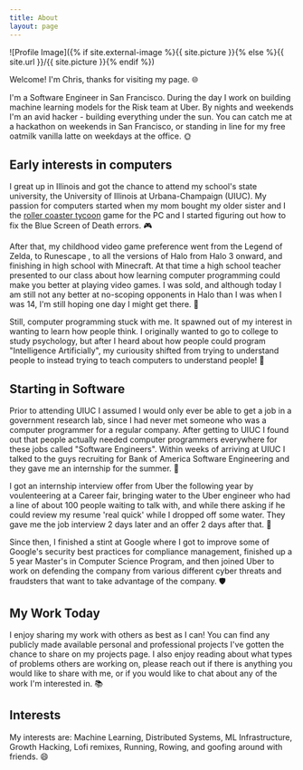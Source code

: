 ```yaml
---
title: About
layout: page
---
```

![Profile Image]({% if site.external-image %}{{ site.picture }}{% else %}{{ site.url }}/{{ site.picture }}{% endif %})

Welcome! I'm Chris, thanks for visiting my page. 🌐

I'm a Software Engineer in San Francisco. During the day I work on building machine learning models for the Risk team at Uber. By nights and weekends I'm an avid hacker - building everything under the sun. You can catch me at a hackathon on weekends in San Francisco, or standing in line for my free oatmilk vanilla latte on weekdays at the office. 🌞

## Early interests in computers
I great up in Illinois and got the chance to attend my school's state university, the University of Illinois at Urbana-Champaign (UIUC). My passion for computers started when my mom bought my older sister and I the [roller coaster tycoon](https://en.wikipedia.org/wiki/RollerCoaster_Tycoon) game for the PC and I started figuring out how to fix the Blue Screen of Death errors. 🎮

After that, my childhood video game preference went from the Legend of Zelda, to Runescape , to all the versions of Halo from Halo 3 onward, and finishing in high school with Minecraft. At that time a high school teacher presented to our class about how learning computer programming could make you better at playing video games. I was sold, and although today I am still not any better at no-scoping opponents in Halo than I was when I was 14, I'm still hoping one day I might get there. 🌟

Still, computer programming stuck with me. It spawned out of my interest in wanting to learn how people think. I originally wanted to go to college to study psychology, but after I heard about how people could program "Intelligence Artificially", my curiousity shifted from trying to understand people to instead trying to teach computers to understand people! 🤖

## Starting in Software
Prior to attending UIUC I assumed I would only ever be able to get a job in a government research lab, since I had never met someone who was a computer programmer for a regular company. After getting to UIUC I found out that people actually needed computer programmers everywhere for these jobs called "Software Engineers". Within weeks of arriving at UIUC I talked to the guys recruiting for Bank of America Software Engineering and they gave me an internship for the summer. 💼

I got an internship interview offer from Uber the following year by voulenteering at a Career fair, bringing water to the Uber engineer who had a line of about 100 people waiting to talk with, and while there asking if he could review my resume 'real quick' while I dropped off some water. They gave me the job interview 2 days later and an offer 2 days after that. 🚗

Since then, I finished a stint at Google where I got to improve some of Google's security best practices for compliance management, finished up a 5 year Master's in Computer Science Program, and then joined Uber to work on defending the company from various different cyber threats and fraudsters that want to take advantage of the company. 🛡️

## My Work Today
I enjoy sharing my work with others as best as I can! You can find any publicly made available personal and professional projects I've gotten the chance to share on my projects page. I also enjoy 
reading about what types of problems others are working on, please reach out if there is anything you would like to share with me, or if you would like to chat about any of the work I'm interested in. 📚

## Interests
My interests are: Machine Learning, Distributed Systems, ML Infrastructure, Growth Hacking, Lofi remixes, Running, Rowing, and goofing around with friends. 😄


